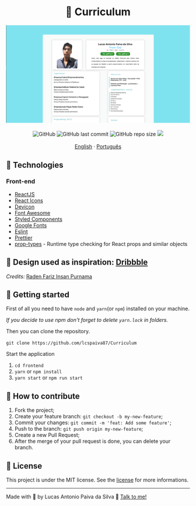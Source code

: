 <h1 align="center">
  📑 Curriculum
</h1>

<div align="center">
  <img src="./src/assets/redme.png" alt="Imagem do Currículo">
</div>

<br/>

<div align="center">
  <img alt="GitHub" src="https://camo.githubusercontent.com/cda5505446c30477ad17b5fc4f2d9e81d4513676eaf62ff911b988cd4c666c23/68747470733a2f2f696d672e736869656c64732e696f2f6769746875622f6c6963656e73652f7a65686775696c6865726d652f706572736f6e616c2d637572726963756c756d">
  <img alt="GitHub last commit" src="https://camo.githubusercontent.com/18576c41864855cea2ce7d3e6335b2ad3e202eabaf17b12058c958a5cccd94e0/68747470733a2f2f696d672e736869656c64732e696f2f6769746875622f6c6173742d636f6d6d69742f7a65686775696c6865726d652f706572736f6e616c2d637572726963756c756d">
  <img alt="GitHub repo size" src="https://camo.githubusercontent.com/d1124642420a28670de011c300c7b4c2b15bed7fd64041c24ffc1fbb3c0c8abd/68747470733a2f2f696d672e736869656c64732e696f2f6769746875622f7265706f2d73697a652f7a65686775696c6865726d652f706572736f6e616c2d637572726963756c756d">
  <a href="https://app.codacy.com/gh/lcspaiva87/Curriculum/dashboard"><img src="https://app.codacy.com/project/badge/Grade/2aa04a8dca4e4813842831915cb4475a"/></a>
</div>

<br>

<div align="center">
  <a href="README.md">English</a>
  ·
  <a href="README-pt.md">Português</a>
</div>

## 🚀 Technologies

### Front-end

- [ReactJS](https://pt-br.reactjs.org/)
- [React Icons](https://react-icons.github.io/react-icons/)
- [Devicon](https://devicons.github.io/devicon/)
- [Font Awesome](https://fontawesome.com/)
- [Styled Components](https://styled-components.com/)
- [Google Fonts](https://fonts.google.com/)
- [Eslint](https://eslint.org/)
- [Prettier](https://prettier.io/)
- [prop-types](https://www.npmjs.com/package/prop-types) - Runtime type checking for React props and similar objects

## 🎨 Design used as inspiration: [Dribbble](https://dribbble.com/shots/9111243-Simple-Layout-CV-Curriculum-Vitae-Design?utm_source=Clipboard_Shot&utm_campaign=rdfariz&utm_content=Simple%20Layout%20CV%20-%20Curriculum%20Vitae%20Design&utm_medium=Social_Share)

*Credits:* [Raden Fariz Insan Purnama](https://www.linkedin.com/in/rdfariz/)

## 🚀 Getting started

First of all you need to have `node` and `yarn`(or `npm`) installed on your machine.

*If you decide to use npm don't forget to delete `yarn.lock` in folders.*

Then you can clone the repository.

`git clone https://github.com/lcspaiva87/Curriculum`

Start the application

1. `cd frontend`
2. `yarn` or `npm install`
3. `yarn start` or `npm run start`

## 🤔 How to contribute

1. Fork the project;
2. Create your feature branch: `git checkout -b my-new-feature`;
3. Commit your changes: `git commit -m 'feat: Add some feature'`;
4. Push to the branch: `git push origin my-new-feature`;
5. Create a new Pull Request;
6. After the merge of your pull request is done, you can delete your branch.

## 📝 License

This project is under the MIT license. See the  [license](LICENSE) for more informations.

---

Made with 💟 by Lucas Antonio Paiva da Silva 👋 [Talk to me!](https://www.linkedin.com/in/lucas-antonio-paiva/)